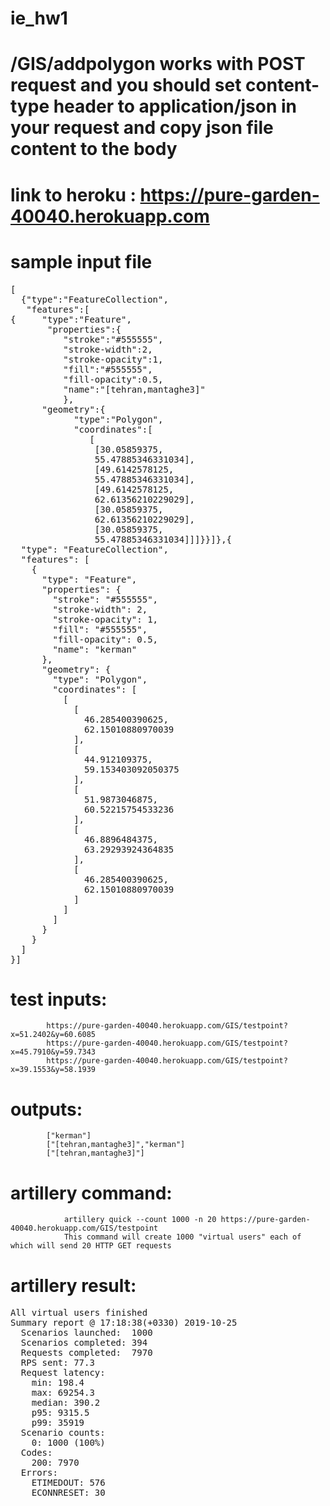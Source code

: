 # ie_hw1
# /GIS/addpolygon works with POST request and you should set content-type header to application/json in your request and copy json file content to the body
# link to heroku : https://pure-garden-40040.herokuapp.com  
# sample input file  
<pre>
[  
  {"type":"FeatureCollection",  
   "features":[  
{     "type":"Feature",  
       "properties":{  
          "stroke":"#555555",  
          "stroke-width":2,  
          "stroke-opacity":1,  
          "fill":"#555555",  
          "fill-opacity":0.5,  
          "name":"[tehran,mantaghe3]"  
          },  
      "geometry":{
            "type":"Polygon",
            "coordinates":[
               [
                [30.05859375,
                55.47885346331034],
                [49.6142578125,
                55.47885346331034],
                [49.6142578125,
                62.61356210229029],
                [30.05859375,
                62.61356210229029],
                [30.05859375,
                55.47885346331034]]]}}]},{
  "type": "FeatureCollection",
  "features": [
    {
      "type": "Feature",
      "properties": {
        "stroke": "#555555",
        "stroke-width": 2,
        "stroke-opacity": 1,
        "fill": "#555555",
        "fill-opacity": 0.5,
        "name": "kerman"
      },
      "geometry": {
        "type": "Polygon",
        "coordinates": [
          [
            [
              46.285400390625,
              62.15010880970039
            ],
            [
              44.912109375,
              59.153403092050375
            ],
            [
              51.9873046875,
              60.52215754533236
            ],
            [
              46.8896484375,
              63.29293924364835
            ],
            [
              46.285400390625,
              62.15010880970039
            ]
          ]
        ]
      }
    }
  ]
}]
</pre>
# test inputs:  
            https://pure-garden-40040.herokuapp.com/GIS/testpoint?x=51.2402&y=60.6085
            https://pure-garden-40040.herokuapp.com/GIS/testpoint?x=45.7910&y=59.7343
            https://pure-garden-40040.herokuapp.com/GIS/testpoint?x=39.1553&y=58.1939
# outputs:
            ["kerman"]
            ["[tehran,mantaghe3]","kerman"]
            ["[tehran,mantaghe3]"]
# artillery command:
                artillery quick --count 1000 -n 20 https://pure-garden-40040.herokuapp.com/GIS/testpoint
                This command will create 1000 "virtual users" each of which will send 20 HTTP GET requests
# artillery result:
<pre>
All virtual users finished
Summary report @ 17:18:38(+0330) 2019-10-25
  Scenarios launched:  1000
  Scenarios completed: 394
  Requests completed:  7970
  RPS sent: 77.3
  Request latency:
    min: 198.4
    max: 69254.3
    median: 390.2
    p95: 9315.5
    p99: 35919
  Scenario counts:
    0: 1000 (100%)
  Codes:
    200: 7970
  Errors:
    ETIMEDOUT: 576
    ECONNRESET: 30
    </pre>
            
